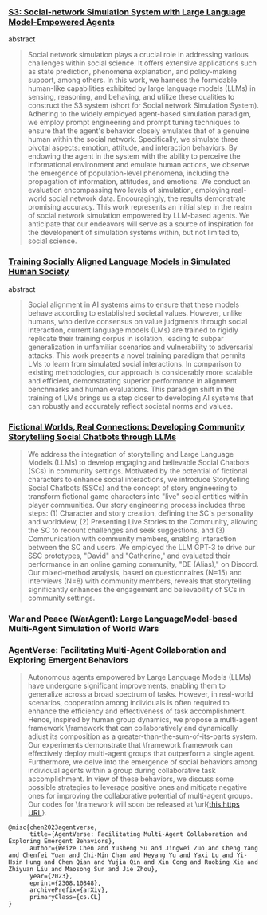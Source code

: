 ### [S3: Social-network Simulation System with Large Language Model-Empowered Agents](https://arxiv.org/abs/2307.14984)

abstract

> Social network simulation plays a crucial role in addressing various challenges within social science. It offers extensive applications such as state prediction, phenomena explanation, and policy-making support, among others. In this work, we harness the formidable human-like capabilities exhibited by large language models (LLMs) in sensing, reasoning, and behaving, and utilize these qualities to construct the S3 system (short for Social network Simulation System). Adhering to the widely employed agent-based simulation paradigm, we employ prompt engineering and prompt tuning techniques to ensure that the agent's behavior closely emulates that of a genuine human within the social network. Specifically, we simulate three pivotal aspects: emotion, attitude, and interaction behaviors. By endowing the agent in the system with the ability to perceive the informational environment and emulate human actions, we observe the emergence of population-level phenomena, including the propagation of information, attitudes, and emotions. We conduct an evaluation encompassing two levels of simulation, employing real-world social network data. Encouragingly, the results demonstrate promising accuracy. This work represents an initial step in the realm of social network simulation empowered by LLM-based agents. We anticipate that our endeavors will serve as a source of inspiration for the development of simulation systems within, but not limited to, social science.

### [Training Socially Aligned Language Models in Simulated Human Society](https://arxiv.org/abs/2305.16960)

abstract

> Social alignment in AI systems aims to ensure that these models behave according to established societal values. However, unlike humans, who derive consensus on value judgments through social interaction, current language models (LMs) are trained to rigidly replicate their training corpus in isolation, leading to subpar generalization in unfamiliar scenarios and vulnerability to adversarial attacks. This work presents a novel training paradigm that permits LMs to learn from simulated social interactions. In comparison to existing methodologies, our approach is considerably more scalable and efficient, demonstrating superior performance in alignment benchmarks and human evaluations. This paradigm shift in the training of LMs brings us a step closer to developing AI systems that can robustly and accurately reflect societal norms and values.

### [Fictional Worlds, Real Connections: Developing Community Storytelling Social Chatbots through LLMs](https://arxiv.org/abs/2309.11478)

> We address the integration of storytelling and Large Language Models (LLMs) to develop engaging and believable Social Chatbots (SCs) in community settings. Motivated by the potential of fictional characters to enhance social interactions, we introduce Storytelling Social Chatbots (SSCs) and the concept of story engineering to transform fictional game characters into "live" social entities within player communities. Our story engineering process includes three steps: (1) Character and story creation, defining the SC's personality and worldview, (2) Presenting Live Stories to the Community, allowing the SC to recount challenges and seek suggestions, and (3) Communication with community members, enabling interaction between the SC and users. We employed the LLM GPT-3 to drive our SSC prototypes, "David" and "Catherine," and evaluated their performance in an online gaming community, "DE (Alias)," on Discord. Our mixed-method analysis, based on questionnaires (N=15) and interviews (N=8) with community members, reveals that storytelling significantly enhances the engagement and believability of SCs in community settings.

### War and Peace (WarAgent): Large LanguageModel-based Multi-Agent Simulation of World Wars



### AgentVerse: Facilitating Multi-Agent Collaboration and Exploring Emergent Behaviors

>Autonomous agents empowered by Large Language Models (LLMs) have undergone significant improvements, enabling them to generalize across a broad spectrum of tasks. However, in real-world scenarios, cooperation among individuals is often required to enhance the efficiency and effectiveness of task accomplishment. Hence, inspired by human group dynamics, we propose a multi-agent framework \framework that can collaboratively and dynamically adjust its composition as a greater-than-the-sum-of-its-parts system. Our experiments demonstrate that \framework framework can effectively deploy multi-agent groups that outperform a single agent. Furthermore, we delve into the emergence of social behaviors among individual agents within a group during collaborative task accomplishment. In view of these behaviors, we discuss some possible strategies to leverage positive ones and mitigate negative ones for improving the collaborative potential of multi-agent groups. Our codes for \framework will soon be released at \url{[this https URL](https://github.com/OpenBMB/AgentVerse)}.

```
@misc{chen2023agentverse,
      title={AgentVerse: Facilitating Multi-Agent Collaboration and Exploring Emergent Behaviors}, 
      author={Weize Chen and Yusheng Su and Jingwei Zuo and Cheng Yang and Chenfei Yuan and Chi-Min Chan and Heyang Yu and Yaxi Lu and Yi-Hsin Hung and Chen Qian and Yujia Qin and Xin Cong and Ruobing Xie and Zhiyuan Liu and Maosong Sun and Jie Zhou},
      year={2023},
      eprint={2308.10848},
      archivePrefix={arXiv},
      primaryClass={cs.CL}
}
```

